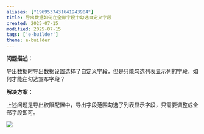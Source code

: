 ```yaml
---
aliases: ["1969537431641943984"]
title: 导出数据如何在全部字段中勾选自定义字段
created: 2025-07-15
modified: 2025-07-15
tags: ['e-builder']
theme: e-builder
---
```


**问题描述：**

导出数据时导出数据设置选择了自定义字段，但是只能勾选列表显示列的字段，如何才能在勾选宣布字段？

**解决方案：**

上述问题是导出权限配置中，导出字段范围勾选了列表显示字段，只需要调整成全部字段即可。

![](6d0e3ce9610757b80d2d0f19af0ed63f.jpg)